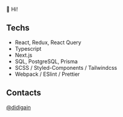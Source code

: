 👋 Hi!
## Techs
* React, Redux, React Query
* Typescript 
* Next.js
* SQL, PostgreSQL, Prisma
* SCSS / Styled-Components / Tailwindcss
* Webpack / ESlint / Prettier

## Contacts
[@didigain](https://t.me/didigain)
<!---
DidiGain/DidiGain is a ✨ special ✨ repository because its `README.md` (this file) appears on your GitHub profile.
You can click the Preview link to take a look at your changes.
--->
